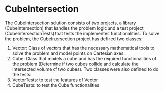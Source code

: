 # CubeIntersection
The CubeIntersection solution consists of two projects, a library (CubeIntersection) that handles the problem logic and a test project (CubeIntersectionTests) that tests the implemented functionalities.
To solve the problem, the CubeIntersection project has defined two classes:
1. Vector: Class of vectors that has the necessary mathematical tools to solve the problem and model points on Cartesian axes.
2. Cube: Class that models a cube and has the required functionalities of the problem (Determine if two cubes collide and calculate the intersected volume of two cubes).
Two classes were also defined to do the tests:
1. VectorTests: to test the features of Vector
2. CubeTests: to test the Cube functionalities
